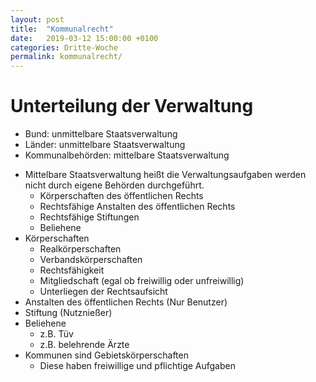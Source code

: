 ```yaml
---
layout: post
title:  "Kommunalrecht"
date:   2019-03-12 15:00:00 +0100
categories: Dritte-Woche
permalink: kommunalrecht/
---
```

# Unterteilung der Verwaltung
- Bund: unmittelbare Staatsverwaltung
- Länder: unmittelbare Staatsverwaltung
- Kommunalbehörden: mittelbare Staatsverwaltung

* Mittelbare Staatsverwaltung heißt die Verwaltungsaufgaben werden nicht durch eigene Behörden durchgeführt.
  + Körperschaften des öffentlichen Rechts
  + Rechtsfähige Anstalten des öffentlichen Rechts
  + Rechtsfähige Stiftungen
  + Beliehene
* Körperschaften
  * Realkörperschaften
  * Verbandskörperschaften
  * Rechtsfähigkeit
  * Mitgliedschaft (egal ob freiwillig oder unfreiwillig)
  * Unterliegen der Rechtsaufsicht
* Anstalten des öffentlichen Rechts (Nur Benutzer)
* Stiftung (Nutznießer)
* Beliehene
  + z.B. Tüv
  + z.B. belehrende Ärzte
* Kommunen sind Gebietskörperschaften
  * Diese haben freiwillige und pflichtige Aufgaben
